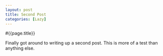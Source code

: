 ```yaml
---
layout: post
title: Second Post
categories: [Lazy]
---
```


#{{page.title}}

Finally got around to writing up a second post. This is more of a test than anything else. 